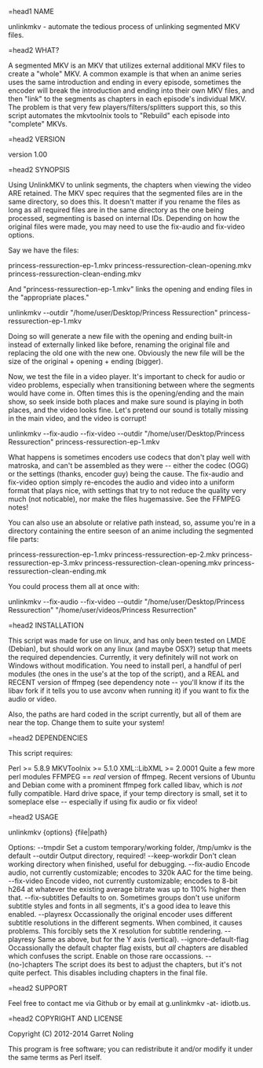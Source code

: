 =head1 NAME

unlinkmkv - automate the tedious process of unlinking segmented MKV files.

=head2 WHAT?

A segmented MKV is an MKV that utilizes external additional MKV files to create a "whole" MKV. A common example is that when an anime series uses the same introduction and ending in every episode, sometimes the encoder will break the introduction and ending into their own MKV files, and then "link" to the segments as chapters in each episode's individual MKV. The problem is that very few players/filters/splitters support this, so this script automates the mkvtoolnix tools to "Rebuild" each episode into "complete" MKVs.

=head2 VERSION

version 1.00

=head2 SYNOPSIS

Using UnlinkMKV to unlink segments, the chapters when viewing the video ARE retained. The MKV spec requires that the segmented files are in the same directory, so does this. It doesn't matter if you rename the files as long as all required files are in the same directory as the one being processed, segmenting is based on internal IDs. Depending on how the original files were made, you may need to use the fix-audio and fix-video options.

Say we have the files:

   princess-ressurection-ep-1.mkv
   princess-ressurection-clean-opening.mkv
   princess-ressurection-clean-ending.mkv

And "princess-ressurection-ep-1.mkv" links the opening and ending files in the "appropriate places."

   unlinkmkv --outdir "/home/user/Desktop/Princess Ressurection" princess-ressurection-ep-1.mkv

Doing so will generate a new file with the opening and ending built-in instead of externally linked like before, renaming the original file and replacing the old one with the new one. Obviously the new file will be the size of the original + opening + ending (bigger).

Now, we test the file in a video player. It's important to check for audio or video problems, especially when transitioning between where the segments would have come in. Often times this is the opening/ending and the main show, so seek inside both places and make sure sound is playing in both places, and the video looks fine. Let's
pretend our sound is totally missing in the main video, and the video is corrupt!

   unlinkmkv --fix-audio --fix-video --outdir "/home/user/Desktop/Princess Ressurection" princess-ressurection-ep-1.mkv

What happens is sometimes encoders use codecs that don't play well with matroska, and can't be assembled as they were -- either the codec (OGG) or the settings (thanks, encoder guy) being the cause. The fix-audio and fix-video option simply re-encodes the audio and video into a uniform format that plays nice, with settings that try to not reduce the quality very much (not noticable), nor make the files hugemassive. See the FFMPEG notes!

You can also use an absolute or relative path instead, so, assume you're in a directory containing the entire seeson of an anime including the segmented file parts:

   princess-ressurection-ep-1.mkv
   princess-ressurection-ep-2.mkv
   princess-ressurection-ep-3.mkv
   princess-ressurection-clean-opening.mkv
   princess-ressurection-clean-ending.mk

You could process them all at once with:

   unlinkmkv --fix-audio --fix-video --outdir "/home/user/Desktop/Princess Ressurection" "/home/user/videos/Princess Resurrection"

=head2 INSTALLATION

This script was made for use on linux, and has only been tested on LMDE (Debian), but should work on any linux (and maybe OSX?) setup that meets the required dependencies.
Currently, it very definitely will not work on Windows without modification. You need to install perl, a handful of perl modules (the ones in the use's at the top of the script),
and a REAL and RECENT version of ffmpeg (see dependency note -- you'll know if its the libav fork if it tells you to use avconv when running it) if you want to fix the audio or video.

Also, the paths are hard coded in the script currently, but all of them are near the top. Change them to suite your system!

=head2 DEPENDENCIES

This script requires:

   Perl        >= 5.8.9
   MKVToolnix  >= 5.1.0
   XML::LibXML >= 2.0001
   Quite a few more perl modules
   FFMPEG      == *real* version of ffmpeg. Recent versions of Ubuntu and Debian come with a prominent ffmpeg fork called libav, which is *not* fully compatible.
   Hard drive space, if your temp directory is small, set it to someplace else -- especially if using fix audio or fix video!

=head2 USAGE

   unlinkmkv {options} {file|path}

   Options:
   --tmpdir               Set a custom temporary/working folder, /tmp/umkv is the default
   --outdir               Output directory, required!
   --keep-workdir         Don't clean working directory when finished, useful for debugging.
   --fix-audio            Encode audio, not currently customizable; encodes to 320k AAC for the time being.
   --fix-video            Encode video, not currently customizable; encodes to 8-bit h264 at whatever the existing average bitrate was up to 110% higher then that.
   --fix-subtitles        Defaults to on. Sometimes groups don't use uniform subtitle styles and fonts in all segments, it's a good idea to leave this enabled.
   --playresx             Occassionally the original encoder uses different subtitle resolutions in the different segments. When combined, it causes problems. This forcibly
                          sets the X resolution for subtitle rendering.
   --playresy             Same as above, but for the Y axis (vertical).
   --ignore-default-flag  Occassionally the default chapter flag exists, but *all* chapters are disabled which confuses the script. Enable on those rare occassions.
   --(no-)chapters        The script does its best to adjust the chapters, but it's not quite perfect. This disables including chapters in the final file.


=head2 SUPPORT

Feel free to contact me via Github or by email at g.unlinkmkv -at- idiotb.us.


=head2 COPYRIGHT AND LICENSE

Copyright (C) 2012-2014 Garret Noling

This program is free software; you can redistribute it and/or modify it under the same terms as Perl itself.
